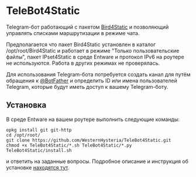 # TeleBot4Static
Telegram-бот работающий с пакетом [Bird4Static](https://github.com/DennoN-RUS/Bird4Static) и позволяющий управлять списками маршрутизации в режиме чата.

Предполагается что пакет Bird4Static установлен в каталог /opt/root/Bird4Static и работает в режиме "Только пользовательские файлы", пакет IPset4Static в среде Entware и протокол IPv6 на роутере не используются. Работа в других режимах не проверялась.

Для использования Telegram-бота потребуется создать канал для путём обращения к [@BotFather](https://t.me/BotFather) и определить ID или имена пользователей Telegram, которые будут иметь доступ к вашему Telegram-боту.
## Установка
В среде Entware на вашем роутере выполнить следующие команды:
```
opkg install git git-http
cd /opt/root/
git clone https://github.com/WesternHysteria/TeleBot4Static.git
chmod +x TeleBot4Static/*.sh TeleBot4Static/*.py
TeleBot4Static/install.sh
```
и ответить на заданные вопросы. Подробное описание и инструкция об установке [находятся тут](https://habr.com/ru/articles/939310/).
